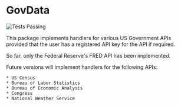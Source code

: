 # GovData

![Tests Passing](https://github.com/dcross42/gov-data/actions/workflows/run-tests/badge.svg)

This package implements handlers for various US Government APIs provided that the user has a registered API key for the API if required. 

So far, only the Federal Reserve's FRED API has been implemented. 

Future versions will implement handlers for the following APIs:

    * US Census
    * Bureau of Labor Statistics
    * Bureau of Economic Analysis
    * Congress
    * National Weather Service